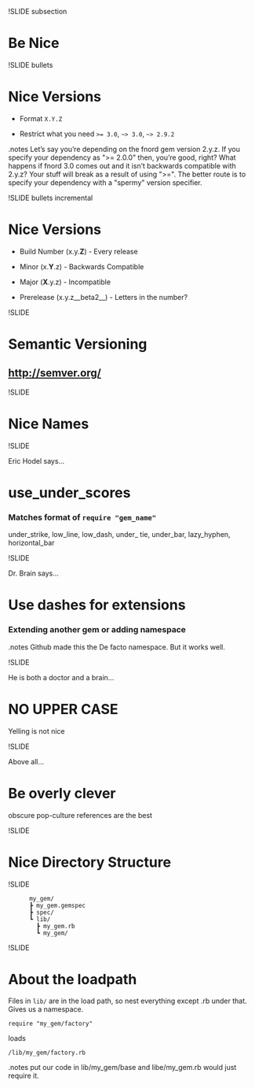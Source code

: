 !SLIDE subsection
# Be Nice


!SLIDE bullets
# Nice Versions

 * Format `X.Y.Z`

 * Restrict what you need `>= 3.0`, `~> 3.0`, `~> 2.9.2`

.notes Let’s say you’re depending on the fnord gem version 2.y.z. If you specify your dependency as ">= 2.0.0" then, you’re good, right? What happens if fnord 3.0 comes out and it isn’t backwards compatible with 2.y.z? Your stuff will break as a result of using ">=". The better route is to specify your dependency with a "spermy" version specifier.

!SLIDE bullets incremental
# Nice Versions

 * Build Number (x.y.__Z__) - Every release

 * Minor (x.__Y__.z) - Backwards Compatible

 * Major (__X__.y.z) - Incompatible

 * Prerelease (x.y.z__beta2__) - Letters in the number?


!SLIDE

# Semantic Versioning

## http://semver.org/

!SLIDE

# Nice Names

!SLIDE

Eric Hodel says...

# use\_under\_scores

### Matches format of `require "gem_name"`

under\_strike, low\_line, low\_dash, under\_ tie, under\_bar, lazy\_hyphen, horizontal\_bar

!SLIDE

Dr. Brain says...

# Use dashes for extensions

### Extending another gem or adding namespace

.notes Github made this the De facto namespace. But it works well.

!SLIDE

He is both a doctor and a brain...

# NO UPPER CASE

Yelling is not nice

!SLIDE

Above all...

# Be overly clever

obscure pop-culture references are the best


!SLIDE

# Nice Directory Structure

!SLIDE

          my_gem/
          ┣ my_gem.gemspec
          ┣ spec/
          ┗ lib/
            ┣ my_gem.rb
            ┗ my_gem/

!SLIDE

# About the loadpath

Files in `lib/` are in the load path, so nest everything except <GEMNAME>.rb under that. Gives us a namespace.

    require "my_gem/factory"

loads

    /lib/my_gem/factory.rb

.notes put our code in lib/my_gem/base and libe/my_gem.rb would just require it.


